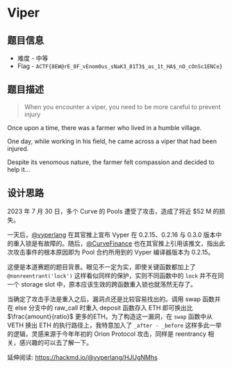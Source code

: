 # Viper

## 题目信息

* 难度 - 中等
* Flag - `ACTF{8EW@rE_0F_vEnom0us_sNaK3_81T3$_as_1t_HA$_nO_cOnSc1ENCe}`

## 题目描述

> When you encounter a viper, you need to be more careful to prevent injury

Once upon a time, there was a farmer who lived in a humble village.

One day, while working in his field, he came across a viper that had been injured.

Despite its venomous nature, the farmer felt compassion and decided to help it...

## 设计思路

2023 年 7 月 30 日，多个 Curve 的 Pools 遭受了攻击，造成了将近 $52 M 的损失。

一天后，[@vyperlang](https://twitter.com/vyperlang/status/1685692973051498497) 在其官推上宣布 Vyper 在 0.2.15、0.2.16 与 0.3.0 版本中的重入锁是有故障的。随后，[@CurveFinance](https://twitter.com/CurveFinance/status/1685693202722848768) 也在其官推上引用该推文，指出此次攻击事件的根本原因即为 Pool 合约所用到的 Vyper 编译器版本为 0.2.15。

这便是本道赛题的题目背景。眼见不一定为实，即使关键函数都加上了 `@nonreentrant('lock')` 这样看似同样的保护，实则不同函数中的 `lock` 并不在同一个 storage slot 中，原本应该生效的跨函数重入锁也就荡然无存了。

当确定了攻击手法是重入之后，漏洞点还是比较容易找出的。调用 swap 函数并在 else 分支中的 raw_call 时重入 deposit 函数存入 ETH 即可换出比 $\frac{amount}{ratio}$ 更多的ETH。为了构造这一漏洞，在 `swap` 函数中从 VETH 换出 ETH 的执行路径上，我特意加入了 `_after - _before` 这样多此一举的逻辑，灵感来源于今年年初的 Orion Protocol 攻击，同样是 reentrancy 相关，感兴趣的可以去了解一下。

延伸阅读: https://hackmd.io/@vyperlang/HJUgNMhs
